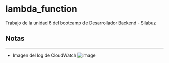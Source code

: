 # lambda_function
Trabajo de la unidad 6 del bootcamp de Desarrollador Backend - Silabuz

## Notas
---
* Imagen del log de CloudWatch
![image](https://user-images.githubusercontent.com/87205378/212809872-93d7cb5f-ff61-4211-8bbc-24a259e0fa60.png)
